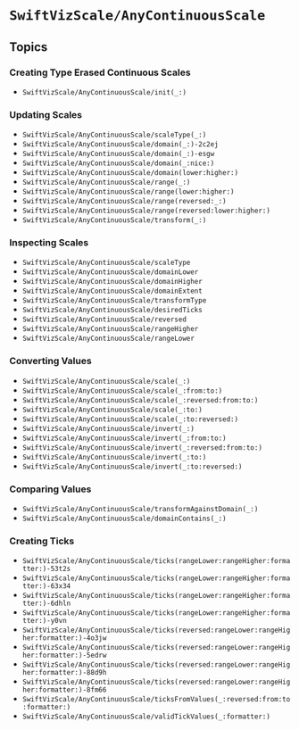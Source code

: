 # ``SwiftVizScale/AnyContinuousScale``

## Topics

### Creating Type Erased Continuous Scales

- ``SwiftVizScale/AnyContinuousScale/init(_:)``

### Updating Scales

- ``SwiftVizScale/AnyContinuousScale/scaleType(_:)``
- ``SwiftVizScale/AnyContinuousScale/domain(_:)-2c2ej``
- ``SwiftVizScale/AnyContinuousScale/domain(_:)-esgw``
- ``SwiftVizScale/AnyContinuousScale/domain(_:nice:)``
- ``SwiftVizScale/AnyContinuousScale/domain(lower:higher:)``
- ``SwiftVizScale/AnyContinuousScale/range(_:)``
- ``SwiftVizScale/AnyContinuousScale/range(lower:higher:)``
- ``SwiftVizScale/AnyContinuousScale/range(reversed:_:)``
- ``SwiftVizScale/AnyContinuousScale/range(reversed:lower:higher:)``
- ``SwiftVizScale/AnyContinuousScale/transform(_:)``

### Inspecting Scales

- ``SwiftVizScale/AnyContinuousScale/scaleType``
- ``SwiftVizScale/AnyContinuousScale/domainLower``
- ``SwiftVizScale/AnyContinuousScale/domainHigher``
- ``SwiftVizScale/AnyContinuousScale/domainExtent``
- ``SwiftVizScale/AnyContinuousScale/transformType``
- ``SwiftVizScale/AnyContinuousScale/desiredTicks``
- ``SwiftVizScale/AnyContinuousScale/reversed``
- ``SwiftVizScale/AnyContinuousScale/rangeHigher``
- ``SwiftVizScale/AnyContinuousScale/rangeLower``

### Converting Values

- ``SwiftVizScale/AnyContinuousScale/scale(_:)``
- ``SwiftVizScale/AnyContinuousScale/scale(_:from:to:)``
- ``SwiftVizScale/AnyContinuousScale/scale(_:reversed:from:to:)``
- ``SwiftVizScale/AnyContinuousScale/scale(_:to:)``
- ``SwiftVizScale/AnyContinuousScale/scale(_:to:reversed:)``
- ``SwiftVizScale/AnyContinuousScale/invert(_:)``
- ``SwiftVizScale/AnyContinuousScale/invert(_:from:to:)``
- ``SwiftVizScale/AnyContinuousScale/invert(_:reversed:from:to:)``
- ``SwiftVizScale/AnyContinuousScale/invert(_:to:)``
- ``SwiftVizScale/AnyContinuousScale/invert(_:to:reversed:)``

### Comparing Values

- ``SwiftVizScale/AnyContinuousScale/transformAgainstDomain(_:)``
- ``SwiftVizScale/AnyContinuousScale/domainContains(_:)``

### Creating Ticks

- ``SwiftVizScale/AnyContinuousScale/ticks(rangeLower:rangeHigher:formatter:)-53t2s``
- ``SwiftVizScale/AnyContinuousScale/ticks(rangeLower:rangeHigher:formatter:)-63x34``
- ``SwiftVizScale/AnyContinuousScale/ticks(rangeLower:rangeHigher:formatter:)-6dhln``
- ``SwiftVizScale/AnyContinuousScale/ticks(rangeLower:rangeHigher:formatter:)-y0vn``
- ``SwiftVizScale/AnyContinuousScale/ticks(reversed:rangeLower:rangeHigher:formatter:)-4o3jw``
- ``SwiftVizScale/AnyContinuousScale/ticks(reversed:rangeLower:rangeHigher:formatter:)-5edrw``
- ``SwiftVizScale/AnyContinuousScale/ticks(reversed:rangeLower:rangeHigher:formatter:)-88d9h``
- ``SwiftVizScale/AnyContinuousScale/ticks(reversed:rangeLower:rangeHigher:formatter:)-8fm66``
- ``SwiftVizScale/AnyContinuousScale/ticksFromValues(_:reversed:from:to:formatter:)``
- ``SwiftVizScale/AnyContinuousScale/validTickValues(_:formatter:)``
